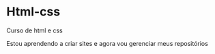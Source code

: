 # Html-css
 Curso de html e css

 Estou aprendendo a criar sites e agora vou gerenciar meus repositórios

 <a href='https://github.com/Dom007A/Html-css.git/css/ex023 desafio do site/index.html'>
